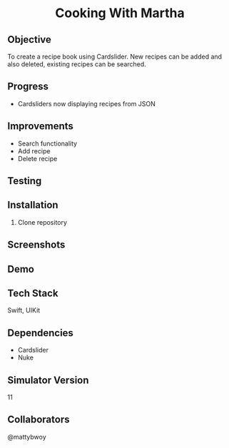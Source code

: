 <h1 align="center">

Cooking With Martha

</h1>

## Objective
To create a recipe book using Cardslider. New recipes can be added and also deleted, existing recipes can be searched.


## Progress
- Cardsliders now displaying recipes from JSON

## Improvements
- Search functionality
- Add recipe
- Delete recipe

## Testing

## Installation

1. Clone repository


## Screenshots


## Demo

## Tech Stack
Swift, UIKit

## Dependencies
- Cardslider
- Nuke

## Simulator Version
11

## Collaborators
@mattybwoy
